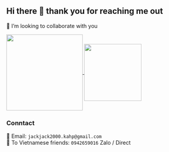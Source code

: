 ## Hi there 👋 thank you for reaching me out
👯 I’m looking to collaborate with you

<a href="https://github.com/binhnguyen00/binhnguyen00">
  <img height=200 align="center" src="https://github-readme-stats.vercel.app/api?username=binhnguyen00&show_icons=true" />
</a>
<a href="https://github.com/binhnguyen00/binhnguyen00">
  <img height=150 align="center" src="https://github-readme-stats.vercel.app/api/top-langs?username=binhnguyen00&layout=compact&langs_count=8&card_width=200" />
</a>

### Conntact
📧 Email: ```jackjack2000.kahp@gmail.com```
<br/>
📲 To Vietnamese friends: ```0942659016``` Zalo / Direct
